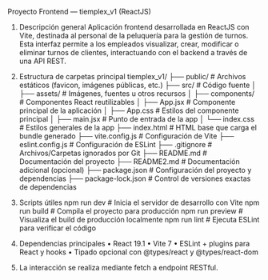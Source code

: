 Proyecto Frontend — tiemplex_v1 (ReactJS)

1. Descripción general
Aplicación frontend desarrollada en ReactJS con Vite, destinada al personal de la peluquería para la gestión de turnos. Esta interfaz permite a los empleados visualizar, crear, modificar o eliminar turnos de clientes, interactuando con el backend a través de una API REST.

2. Estructura de carpetas principal
tiemplex_v1/
├── public/                 # Archivos estáticos (favicon, imágenes públicas, etc.)
├── src/                   # Código fuente
│   ├── assets/            # Imágenes, fuentes u otros recursos
│   ├── components/        # Componentes React reutilizables
│   ├── App.jsx            # Componente principal de la aplicación
│   ├── App.css            # Estilos del componente principal
│   ├── main.jsx           # Punto de entrada de la app
│   └── index.css          # Estilos generales de la app
├── index.html             # HTML base que carga el bundle generado
├── vite.config.js         # Configuración de Vite
├── eslint.config.js       # Configuración de ESLint
├── .gitignore             # Archivos/Carpetas ignorados por Git
├── README.md              # Documentación del proyecto
├── README2.md             # Documentación adicional (opcional)
├── package.json           # Configuración del proyecto y dependencias
├── package-lock.json      # Control de versiones exactas de dependencias

3. Scripts útiles
npm run dev       # Inicia el servidor de desarrollo con Vite
npm run build     # Compila el proyecto para producción
npm run preview   # Visualiza el build de producción localmente
npm run lint      # Ejecuta ESLint para verificar el código

4. Dependencias principales
	•	React 19.1
	•	Vite 7
	•	ESLint + plugins para React y hooks
	•	Tipado opcional con @types/react y @types/react-dom

5. La interacción se realiza mediante fetch a endpoint RESTful.